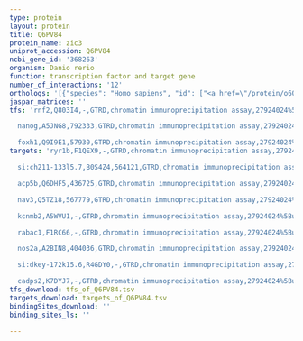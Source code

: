 ```yaml
---
type: protein
layout: protein
title: Q6PV84
protein_name: zic3
uniprot_accession: Q6PV84
ncbi_gene_id: '368263'
organism: Danio rerio
function: transcription factor and target gene
number_of_interactions: '12'
orthologs: '[{"species": "Homo sapiens", "id": ["<a href=\"/protein/o60481\">O60481</a>"]}, {"species": "Mus musculus", "id": ["<a href=\"/protein/q62521\">Q62521</a>"]}, {"species": "Rattus norvegicus", "id": ["<a href=\"/protein/a0a096mix7\">A0A096MIX7</a>"]}]'
jaspar_matrices: ''
tfs: 'rnf2,Q803I4,-,GTRD,chromatin immunoprecipitation assay,27924024%5Buid%5D,No

  nanog,A5JNG8,792333,GTRD,chromatin immunoprecipitation assay,27924024%5Buid%5D,No

  foxh1,Q9I9E1,57930,GTRD,chromatin immunoprecipitation assay,27924024%5Buid%5D,No'
targets: 'ryr1b,F1QEX9,-,GTRD,chromatin immunoprecipitation assay,27924024%5Buid%5D,No

  si:ch211-133l5.7,B0S4Z4,564121,GTRD,chromatin immunoprecipitation assay,27924024%5Buid%5D,No

  acp5b,Q6DHF5,436725,GTRD,chromatin immunoprecipitation assay,27924024%5Buid%5D,No

  nav3,Q5TZ18,567779,GTRD,chromatin immunoprecipitation assay,27924024%5Buid%5D,No

  kcnmb2,A5WVU1,-,GTRD,chromatin immunoprecipitation assay,27924024%5Buid%5D,No

  rabac1,F1RC66,-,GTRD,chromatin immunoprecipitation assay,27924024%5Buid%5D,No

  nos2a,A2BIN8,404036,GTRD,chromatin immunoprecipitation assay,27924024%5Buid%5D,No

  si:dkey-172k15.6,R4GDY0,-,GTRD,chromatin immunoprecipitation assay,27924024%5Buid%5D,No

  cadps2,K7DYJ7,-,GTRD,chromatin immunoprecipitation assay,27924024%5Buid%5D,No'
tfs_download: tfs_of_Q6PV84.tsv
targets_download: targets_of_Q6PV84.tsv
bindingSites_download: ''
binding_sites_ls: ''

---
```

